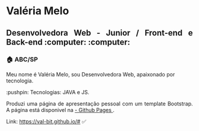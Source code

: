 <h1 align="justify"> Valéria Melo</h1>
<h2 align="justify"> Desenvolvedora Web - Junior / Front-end e Back-end :computer: :computer:</h2>

<h3 align="justify"> 🏠 ABC/SP</h3

 <p align="justify"> Meu nome é Valéria Melo, sou Desenvolvedora Web, apaixonado por tecnologia. </p>
 
 <p align="justify"> :pushpin: Tecnologias: JAVA e JS. </p>
 


<p align="justify"> Produzi uma página de apresentação pessoal com um template Bootstrap. A página está disponivel na 
  <u> - Github Pages </u>. </p>

Link: https://val-bit.github.io/# :white_check_mark:
